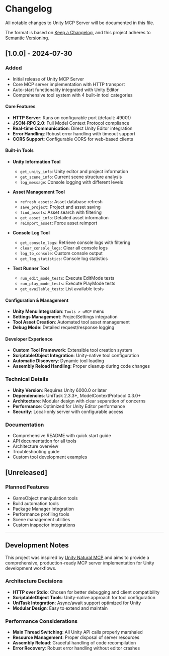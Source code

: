 # Changelog

All notable changes to Unity MCP Server will be documented in this file.

The format is based on [Keep a Changelog](https://keepachangelog.com/en/1.0.0/),
and this project adheres to [Semantic Versioning](https://semver.org/spec/v2.0.0.html).

## [1.0.0] - 2024-07-30

### Added
- Initial release of Unity MCP Server
- Core MCP server implementation with HTTP transport
- Auto-start functionality integrated with Unity Editor
- Comprehensive tool system with 4 built-in tool categories

#### Core Features
- **HTTP Server**: Runs on configurable port (default: 49001)
- **JSON-RPC 2.0**: Full Model Context Protocol compliance
- **Real-time Communication**: Direct Unity Editor integration
- **Error Handling**: Robust error handling with timeout support
- **CORS Support**: Configurable CORS for web-based clients

#### Built-in Tools
- **Unity Information Tool**
  - `get_unity_info`: Unity editor and project information
  - `get_scene_info`: Current scene structure analysis
  - `log_message`: Console logging with different levels

- **Asset Management Tool**
  - `refresh_assets`: Asset database refresh
  - `save_project`: Project and asset saving
  - `find_assets`: Asset search with filtering
  - `get_asset_info`: Detailed asset information
  - `reimport_asset`: Force asset reimport

- **Console Log Tool**
  - `get_console_logs`: Retrieve console logs with filtering
  - `clear_console_logs`: Clear all console logs
  - `log_to_console`: Custom console output
  - `get_log_statistics`: Console log statistics

- **Test Runner Tool**
  - `run_edit_mode_tests`: Execute EditMode tests
  - `run_play_mode_tests`: Execute PlayMode tests
  - `get_available_tests`: List available tests

#### Configuration & Management
- **Unity Menu Integration**: `Tools > uMCP` menu
- **Settings Management**: ProjectSettings integration
- **Tool Asset Creation**: Automated tool asset management
- **Debug Mode**: Detailed request/response logging

#### Developer Experience
- **Custom Tool Framework**: Extensible tool creation system
- **ScriptableObject Integration**: Unity-native tool configuration
- **Automatic Discovery**: Dynamic tool loading
- **Assembly Reload Handling**: Proper cleanup during code changes

### Technical Details
- **Unity Version**: Requires Unity 6000.0 or later
- **Dependencies**: UniTask 2.3.3+, ModelContextProtocol 0.3.0+
- **Architecture**: Modular design with clear separation of concerns
- **Performance**: Optimized for Unity Editor performance
- **Security**: Local-only server with configurable access

### Documentation
- Comprehensive README with quick start guide
- API documentation for all tools
- Architecture overview
- Troubleshooting guide
- Custom tool development examples

## [Unreleased]

### Planned Features
- GameObject manipulation tools
- Build automation tools  
- Package Manager integration
- Performance profiling tools
- Scene management utilities
- Custom inspector integrations

---

## Development Notes

This project was inspired by [Unity Natural MCP](https://github.com/notargs/UnityNaturalMCP) and aims to provide a comprehensive, production-ready MCP server implementation for Unity development workflows.

### Architecture Decisions
- **HTTP over Stdio**: Chosen for better debugging and client compatibility
- **ScriptableObject Tools**: Unity-native approach for tool configuration
- **UniTask Integration**: Async/await support optimized for Unity
- **Modular Design**: Easy to extend and maintain

### Performance Considerations
- **Main Thread Switching**: All Unity API calls properly marshaled
- **Resource Management**: Proper disposal of server resources
- **Assembly Reload**: Graceful handling of code recompilation
- **Error Recovery**: Robust error handling without editor crashes